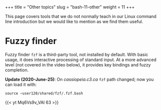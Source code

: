 +++
title = "Other topics"
slug = "bash-11-other"
weight = 11
+++

This page covers tools that we do not normally teach in our Linux command line introduction but we would
like to mention as we find them useful.

# Fuzzy finder

Fuzzy finder `fzf` is a third-party tool, not installed by default. With basic usage, it does interactive
processing of standard input. At a more advanced level (not covered in the video below), it provides key
bindings and fuzzy completion.

**Update (2020-June-25)**: On *cassiopeia.c3.ca* `fzf` path changed; now you can load it with:

```
source ~user120/shared/fzf/.fzf.bash
```

<!-- ```sh -->
<!-- $ source /project/shared/fzf/.fzf.bash     # each user in each shell or put it into your ~/.bashrc -->
<!-- $ fzf -->
<!-- $ nano $(fzf --height 40%) -->
<!-- $ kill -9 `/bin/ps aux | fzf | awk '{print $2}'` -->
<!-- $ e `find ~/Documents/ -type f | fzf` -->
<!-- ``` -->

<!-- 11-fzf.mkv -->
{{< yt Mq6Vs9v_VAI 63 >}}

<!-- # Other advanced bash topics -->

<!-- If there is interest, we could explore some other topics: -->

<!-- <\!-- - arithmetics -\-> -->
<!-- - permissions -->
<!-- - how to control processes -->
<!-- - Homebrew if enough Macs -->
<!-- <\!-- - GNU Parallel -\-> -->
